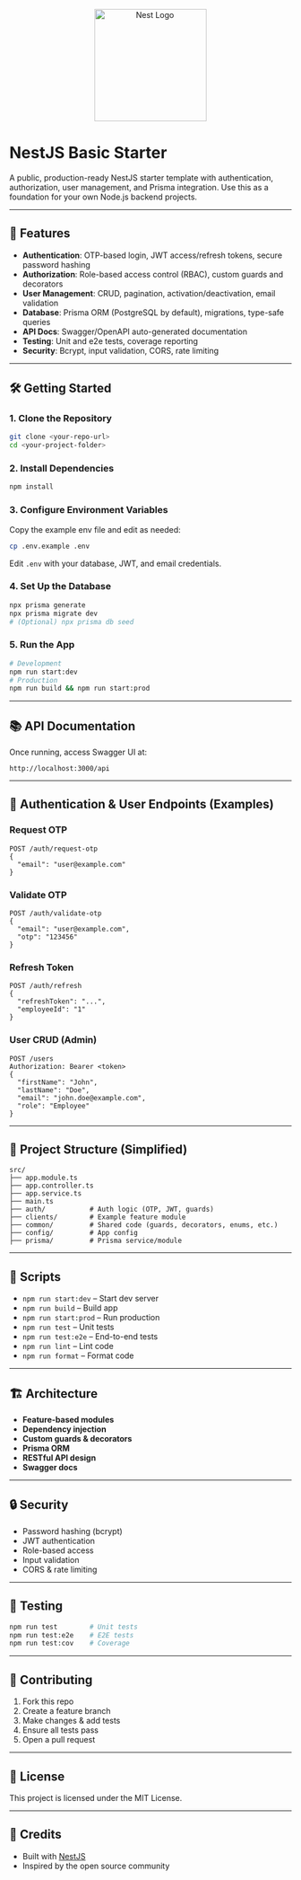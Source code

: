<p align="center">
  <a href="https://nestjs.com/" target="blank"><img src="https://nestjs.com/img/logo-small.svg" width="200" alt="Nest Logo" /></a>
</p>

# NestJS Basic Starter

A public, production-ready NestJS starter template with authentication, authorization, user management, and Prisma integration. Use this as a foundation for your own Node.js backend projects.

---

## 🚀 Features

- **Authentication**: OTP-based login, JWT access/refresh tokens, secure password hashing
- **Authorization**: Role-based access control (RBAC), custom guards and decorators
- **User Management**: CRUD, pagination, activation/deactivation, email validation
- **Database**: Prisma ORM (PostgreSQL by default), migrations, type-safe queries
- **API Docs**: Swagger/OpenAPI auto-generated documentation
- **Testing**: Unit and e2e tests, coverage reporting
- **Security**: Bcrypt, input validation, CORS, rate limiting

---

## 🛠️ Getting Started

### 1. Clone the Repository
```bash
git clone <your-repo-url>
cd <your-project-folder>
```

### 2. Install Dependencies
```bash
npm install
```

### 3. Configure Environment Variables
Copy the example env file and edit as needed:
```bash
cp .env.example .env
```
Edit `.env` with your database, JWT, and email credentials.

### 4. Set Up the Database
```bash
npx prisma generate
npx prisma migrate dev
# (Optional) npx prisma db seed
```

### 5. Run the App
```bash
# Development
npm run start:dev
# Production
npm run build && npm run start:prod
```

---

## 📚 API Documentation

Once running, access Swagger UI at:
```
http://localhost:3000/api
```

---

## 🔐 Authentication & User Endpoints (Examples)

### Request OTP
```http
POST /auth/request-otp
{
  "email": "user@example.com"
}
```

### Validate OTP
```http
POST /auth/validate-otp
{
  "email": "user@example.com",
  "otp": "123456"
}
```

### Refresh Token
```http
POST /auth/refresh
{
  "refreshToken": "...",
  "employeeId": "1"
}
```

### User CRUD (Admin)
```http
POST /users
Authorization: Bearer <token>
{
  "firstName": "John",
  "lastName": "Doe",
  "email": "john.doe@example.com",
  "role": "Employee"
}
```

---

## 📁 Project Structure (Simplified)

```
src/
├── app.module.ts
├── app.controller.ts
├── app.service.ts
├── main.ts
├── auth/           # Auth logic (OTP, JWT, guards)
├── clients/        # Example feature module
├── common/         # Shared code (guards, decorators, enums, etc.)
├── config/         # App config
├── prisma/         # Prisma service/module
```

---

## 🔧 Scripts
- `npm run start:dev` – Start dev server
- `npm run build` – Build app
- `npm run start:prod` – Run production
- `npm run test` – Unit tests
- `npm run test:e2e` – End-to-end tests
- `npm run lint` – Lint code
- `npm run format` – Format code

---

## 🏗️ Architecture
- **Feature-based modules**
- **Dependency injection**
- **Custom guards & decorators**
- **Prisma ORM**
- **RESTful API design**
- **Swagger docs**

---

## 🔒 Security
- Password hashing (bcrypt)
- JWT authentication
- Role-based access
- Input validation
- CORS & rate limiting

---

## 🧪 Testing
```bash
npm run test        # Unit tests
npm run test:e2e    # E2E tests
npm run test:cov    # Coverage
```

---

## 📝 Contributing
1. Fork this repo
2. Create a feature branch
3. Make changes & add tests
4. Ensure all tests pass
5. Open a pull request

---

## 📄 License

This project is licensed under the MIT License.

---

## 🙏 Credits

- Built with [NestJS](https://nestjs.com/)
- Inspired by the open source community

